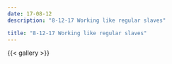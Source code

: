 ```yaml
---
date: 17-08-12
description: "8-12-17 Working like regular slaves"

title: "8-12-17 Working like regular slaves"
---
```

{{< gallery >}}
